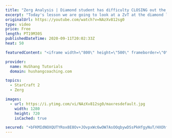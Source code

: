 ```yaml
---
title: "Zerg Analysis | Diamond student has difficulty CLOSING out the MATCH [Starcraft 2]"
excerpt: "Today's lesson we are going to look at a ZvT at the diamond level focusing on the Zerg Analysis. The zerg manages to get into a very strong position but has difficulty closing it out. Let's learn how we can approach this scenario better!  Zerg Analysis | Diamond student has difficulty CLOSING out the"
originalUrl: https://youtube.com/watch?v=NAzXv812sg0
type: video
price: Free
length: PT19M30S
publishedDateTime: 2020-09-11T20:02:33Z
heat: 50

featuredContent: "<iframe width=\"800\" height=\"500\" frameborder=\"0\" src=\"https://www.youtube.com/embed/NAzXv812sg0\" allow=\"accelerometer; autoplay; encrypted-media; gyroscope; picture-in-picture\" allowfullscreen></iframe>"

provider:
  name: HuShang Tutorials
  domain: hushangcoaching.com

topics:
  - StarCraft 2
  - Zerg

images:
  - url: https://i.ytimg.com/vi/NAzXv812sg0/maxresdefault.jpg
    width: 1280
    height: 720
    isCached: true

secured: "+bFKMIdNOXQUTYRox8E8Ov+JOvpxWc6wOW7AsOOqbywDSsPkHfgyNuT/HXOhfDwJb8v9icKLavB194Ma1qYY8LDcDkC22DdWj0giWmiLg5iuaMu9Fq1/BCLWkFlXKZC2L5VcfV6EvVIhp8cYgP5cZvwgmuIPfTfRzq0NFqBFl77IOw7riJOPrC0xlO71K5SCw0O64Of+GHRnPy/zPgP6nWmda0uWFJuhOT2HN+NATVDOtVKkd9XPINcFITZsJ8oyRxddmoPLd9RK5bszMbb3adEEeKCOa0Vl8ReRv5OEVbnXIJdWWkI7VKlfR6SO3dChJQ+A6WW/3NkwnRCrFFaiutQMEGpoLUa1gXFLV6EEwxFc2F+ghpHSMRr8iW1PipG4v//jqY4cEd4i58XTNPArKDUDGNmS6qZFs+6zXLjq/zQ=;3FevlbL+Qy9g/Jbcl81u9Q=="
---
```



